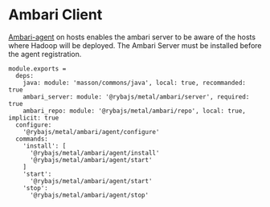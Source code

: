 
# Ambari Client

[Ambari-agent][Ambari-agent-install] on hosts enables the ambari server to be
aware of the  hosts where Hadoop will be deployed. The Ambari Server must be 
installed before the agent registration.

    module.exports =
      deps:
        java: module: 'masson/commons/java', local: true, recommanded: true
        ambari_server: module: '@rybajs/metal/ambari/server', required: true
        ambari_repo: module: '@rybajs/metal/ambari/repo', local: true, implicit: true
      configure:
        '@rybajs/metal/ambari/agent/configure'
      commands:
        'install': [
          '@rybajs/metal/ambari/agent/install'
          '@rybajs/metal/ambari/agent/start'
        ]
        'start':
          '@rybajs/metal/ambari/agent/start'
        'stop':
          '@rybajs/metal/ambari/agent/stop'

[Ambari-agent-install]: https://cwiki.apache.org/confluence/display/AMBARI/Installing+ambari-agent+on+target+hosts
